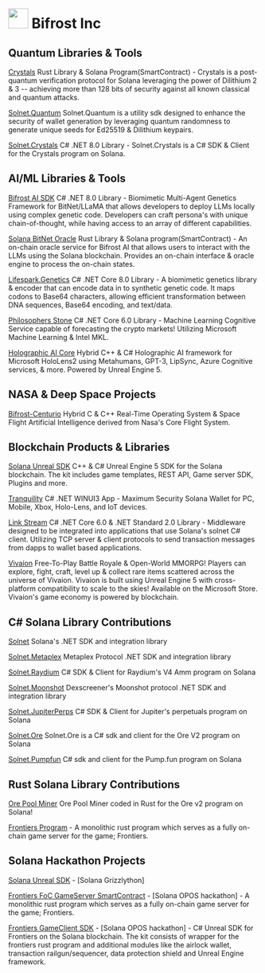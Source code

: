# <img src="https://avatars.githubusercontent.com/u/119550733?s=64&v=4" width=40 /> Bifrost Inc 

## Quantum Libraries & Tools
[Crystals](https://github.com/Bifrost-Technologies/Crystals) Rust Library & Solana Program(SmartContract) - Crystals is a post-quantum verification protocol for Solana leveraging the power of Dilithium 2 & 3 -- achieving more than 128 bits of security against all known classical and quantum attacks.

[Solnet.Quantum](https://github.com/Bifrost-Technologies/Solnet.Quantum) Solnet.Quantum is a utility sdk designed to enhance the security of wallet generation by leveraging quantum randomness to generate unique seeds for Ed25519 & Dilithium keypairs.

[Solnet.Crystals](https://github.com/Bifrost-Technologies/Solnet.Crystals) C# .NET 8.0 Library - Solnet.Crystals is a C# SDK & Client for the Crystals program on Solana.

## AI/ML Libraries & Tools
[Bifrost AI SDK](https://github.com/Bifrost-Technologies/Bifrost-AI-SDK) C# .NET 8.0 Library - Biomimetic Multi-Agent Genetics Framework for BitNet/LLaMA that allows developers to deploy LLMs locally using complex genetic code. Developers can craft persona's with unique chain-of-thought, while having access to an array of different capabilities.

[Solana BitNet Oracle](https://github.com/Bifrost-Technologies/solana-bitnet-oracle) Rust Library & Solana program(SmartContract) - An on-chain oracle service for Bifrost AI that allows users to interact with the LLMs using the Solana blockchain. Provides an on-chain interface & oracle engine to process the on-chain states.

[Lifespark.Genetics](https://github.com/Bifrost-Technologies/Lifespark.Genetics) C# .NET Core 8.0 Library - A biomimetic genetics library & encoder that can encode data in to synthetic genetic code. It maps codons to Base64 characters, allowing efficient transformation between DNA sequences, Base64 encoding, and text/data.

[Philosophers Stone](https://github.com/Bifrost-Technologies/Philosophers-Stone) C# .NET Core 6.0 Library - Machine Learning Cognitive Service capable of forecasting the crypto markets! Utilizing Microsoft Machine Learning & Intel MKL.

[Holographic AI Core](https://github.com/Bifrost-Technologies/Holographic-AI-Core) Hybrid C++ & C# Holographic AI framework for Microsoft HoloLens2 using Metahumans, GPT-3, LipSync, Azure Cognitive services, & more. Powered by Unreal Engine 5.

## NASA & Deep Space Projects
[Bifrost-Centurio](https://github.com/Bifrost-Technologies/Bifrost-Centurio) Hybrid C & C++ Real-Time Operating System & Space Flight Artificial Intelligence derived from Nasa's Core Flight System.

## Blockchain Products & Libraries
[Solana Unreal SDK](https://github.com/Bifrost-Technologies/Solana-Unreal-SDK) C++ & C# Unreal Engine 5 SDK for the Solana blockchain. The kit includes game templates, REST API, Game server SDK, Plugins and more.

[Tranquility](https://github.com/Bifrost-Technologies/Tranquility) C# .NET WINUI3 App -  Maximum Security Solana Wallet for PC, Mobile, Xbox, Holo-Lens, and IoT devices.

[Link Stream](https://github.com/Bifrost-Technologies/Link-Stream) C# .NET Core 6.0 & .NET Standard 2.0 Library - Middleware designed to be integrated into applications that use Solana's solnet C# client. Utilizing TCP server & client protocols to send transaction messages from dapps to wallet based applications. 

[Vivaion](https://www.microsoft.com/en-us/p/vivaion-launcher/9NMVQ5W9LSJX?rtc=1&activetab=pivot:overviewtab) Free-To-Play Battle Royale & Open-World MMORPG! Players can explore, fight, craft, level up & collect rare items scattered across the universe of Vivaion. Vivaion is built using Unreal Engine 5 with cross-platform compatibility to scale to the skies! Available on the Microsoft Store. Vivaion's game economy is powered by blockchain.

## C# Solana Library Contributions
[Solnet](https://github.com/bmresearch/solnet) Solana's .NET SDK and integration library

[Solnet.Metaplex](https://github.com/bmresearch/solnet.metaplex) Metaplex Protocol .NET SDK and integration library

[Solnet.Raydium](https://github.com/Bifrost-Technologies/Solnet.Raydium) C# SDK & Client for Raydium's V4 Amm program on Solana

[Solnet.Moonshot](https://github.com/Bifrost-Technologies/Solnet.Moonshot) Dexscreener's Moonshot protocol .NET SDK and integration library

[Solnet.JupiterPerps](https://github.com/Bifrost-Technologies/Solnet.JupiterPerps) C# SDK & Client for Jupiter's perpetuals program on Solana

[Solnet.Ore](https://github.com/Bifrost-Technologies/Solnet.Ore) Solnet.Ore is a C# sdk and client for the Ore V2 program on Solana

[Solnet.Pumpfun](https://github.com/Bifrost-Technologies/Solnet.Pumpfun) C# sdk and client for the Pump.fun program on Solana

## Rust Solana Library Contributions

[Ore Pool Miner](https://github.com/Bifrost-Technologies/ore-pool-miner) Ore Pool Miner coded in Rust for the Ore v2 program on Solana! 

[Frontiers Program](https://github.com/kgilliam125/frontier-program) - A monolithic rust program which serves as a fully on-chain game server for the game; Frontiers.

## Solana Hackathon Projects
[Solana Unreal SDK](https://github.com/Bifrost-Technologies/Solana-Unreal-SDK) - [Solana Grizzlython]

[Frontiers FoC GameServer SmartContract](https://github.com/kgilliam125/frontier-program) - [Solana OPOS hackathon] - A monolithic rust program which serves as a fully on-chain game server for the game; Frontiers.

[Frontiers GameClient SDK](https://github.com/Bifrost-Technologies/Frontier-SDK) - [Solana OPOS hackathon] - C# Unreal SDK for Frontiers on the Solana blockchain. The kit consists of wrapper for the frontiers rust program and additional modules like the airlock wallet, transaction railgun/sequencer, data protection shield and Unreal Engine framework.

